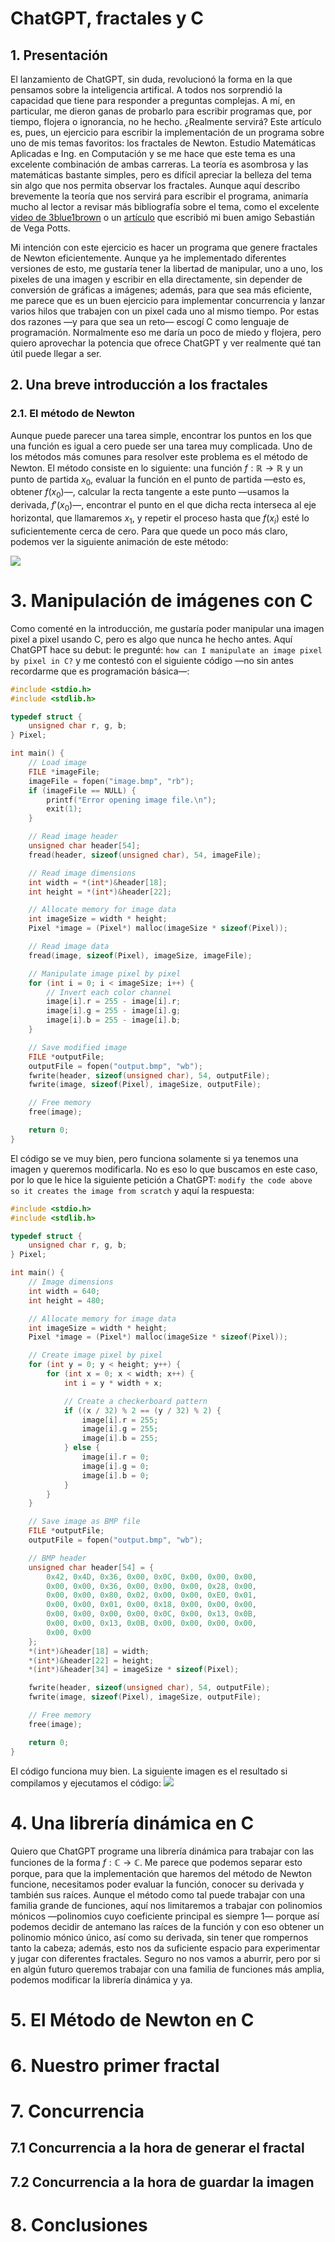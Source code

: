 # ChatGPT, fractales y C

## 1. Presentación

El lanzamiento de ChatGPT, sin duda, revolucionó la forma en la que pensamos sobre la inteligencia artifical. A todos nos sorprendió la capacidad que tiene para responder a preguntas complejas. A mí, en particular, me dieron ganas de probarlo para escribir programas que, por tiempo, flojera o ignorancia, no he hecho. ¿Realmente servirá? Este artículo es, pues, un ejercicio para escribir la implementación de un programa sobre uno de mis temas favoritos: los fractales de Newton. Estudio Matemáticas Aplicadas e Ing. en Computación y se me hace que este tema es una excelente combinación de ambas carreras. La teoría es asombrosa y las matemáticas bastante simples, pero es difícil apreciar la belleza del tema sin algo que nos permita observar los fractales. Aunque aquí describo brevemente la teoría que nos servirá para escribir el programa, animaría mucho al lector a revisar más bibliografía sobre el tema, como el excelente [video de 3blue1brown](https://youtu.be/-RdOwhmqP5s) o un [artículo]() que escribió mi buen amigo Sebastián de Vega Potts.

Mi intención con este ejercicio es hacer un programa que genere fractales de Newton eficientemente. Aunque ya he implementado diferentes versiones de esto, me gustaría tener la libertad de manipular, uno a uno, los pixeles de una imagen y escribir en ella directamente, sin depender de conversión de gráficas a imágenes; además, para que sea más eficiente, me parece que es un buen ejercicio para implementar concurrencia y lanzar varios hilos que trabajen con un pixel cada uno al mismo tiempo. Por estas dos razones —y para que sea un reto— escogí C como lenguaje de programación. Normalmente eso me daría un poco de miedo y flojera, pero quiero aprovechar la potencia que ofrece ChatGPT y ver realmente qué tan útil puede llegar a ser.

## 2. Una breve introducción a los fractales

### 2.1. El método de Newton

Aunque puede parecer una tarea simple, encontrar los puntos en los que una función es igual a cero puede ser una tarea muy complicada. Uno de los métodos más comunes para resolver este problema es el método de Newton. El método consiste en lo siguiente: una función $f:\mathbb{R} \to \mathbb{R}$ y un punto de partida $x_0$, evaluar la función en el punto de partida —esto es, obtener $f(x_0)$—, calcular la recta tangente a este punto —usamos la derivada, $f'(x_0)$—, encontrar el punto en el que dicha recta interseca al eje horizontal, que llamaremos $x_1$, y repetir el proceso hasta que $f(x_i)$ esté lo suficientemente cerca de cero. Para que quede un poco más claro, podemos ver la siguiente animación de este método:

![](/manim/media/videos/newtons-method/1080p60/NewtonsMethod.gif)

# 3. Manipulación de imágenes con C

Como comenté en la introducción, me gustaría poder manipular una imagen pixel a pixel usando C, pero es algo que nunca he hecho antes. Aquí ChatGPT hace su debut: le pregunté: `how can I manipulate an image pixel by pixel in C?` y me contestó con el siguiente código —no sin antes recordarme que es programación básica—:

```c
#include <stdio.h>
#include <stdlib.h>

typedef struct {
    unsigned char r, g, b;
} Pixel;

int main() {
    // Load image
    FILE *imageFile;
    imageFile = fopen("image.bmp", "rb");
    if (imageFile == NULL) {
        printf("Error opening image file.\n");
        exit(1);
    }

    // Read image header
    unsigned char header[54];
    fread(header, sizeof(unsigned char), 54, imageFile);

    // Read image dimensions
    int width = *(int*)&header[18];
    int height = *(int*)&header[22];

    // Allocate memory for image data
    int imageSize = width * height;
    Pixel *image = (Pixel*) malloc(imageSize * sizeof(Pixel));

    // Read image data
    fread(image, sizeof(Pixel), imageSize, imageFile);

    // Manipulate image pixel by pixel
    for (int i = 0; i < imageSize; i++) {
        // Invert each color channel
        image[i].r = 255 - image[i].r;
        image[i].g = 255 - image[i].g;
        image[i].b = 255 - image[i].b;
    }

    // Save modified image
    FILE *outputFile;
    outputFile = fopen("output.bmp", "wb");
    fwrite(header, sizeof(unsigned char), 54, outputFile);
    fwrite(image, sizeof(Pixel), imageSize, outputFile);

    // Free memory
    free(image);

    return 0;
}
```

El código se ve muy bien, pero funciona solamente si ya tenemos una imagen y queremos modificarla. No es eso lo que buscamos en este caso, por lo que le hice la siguiente petición a ChatGPT: `modify the code above so it creates the image from scratch` y aquí la respuesta:

```c
#include <stdio.h>
#include <stdlib.h>

typedef struct {
    unsigned char r, g, b;
} Pixel;

int main() {
    // Image dimensions
    int width = 640;
    int height = 480;

    // Allocate memory for image data
    int imageSize = width * height;
    Pixel *image = (Pixel*) malloc(imageSize * sizeof(Pixel));

    // Create image pixel by pixel
    for (int y = 0; y < height; y++) {
        for (int x = 0; x < width; x++) {
            int i = y * width + x;

            // Create a checkerboard pattern
            if ((x / 32) % 2 == (y / 32) % 2) {
                image[i].r = 255;
                image[i].g = 255;
                image[i].b = 255;
            } else {
                image[i].r = 0;
                image[i].g = 0;
                image[i].b = 0;
            }
        }
    }

    // Save image as BMP file
    FILE *outputFile;
    outputFile = fopen("output.bmp", "wb");

    // BMP header
    unsigned char header[54] = {
        0x42, 0x4D, 0x36, 0x00, 0x0C, 0x00, 0x00, 0x00,
        0x00, 0x00, 0x36, 0x00, 0x00, 0x00, 0x28, 0x00,
        0x00, 0x00, 0x80, 0x02, 0x00, 0x00, 0xE0, 0x01,
        0x00, 0x00, 0x01, 0x00, 0x18, 0x00, 0x00, 0x00,
        0x00, 0x00, 0x00, 0x00, 0x0C, 0x00, 0x13, 0x0B,
        0x00, 0x00, 0x13, 0x0B, 0x00, 0x00, 0x00, 0x00,
        0x00, 0x00
    };
    *(int*)&header[18] = width;
    *(int*)&header[22] = height;
    *(int*)&header[34] = imageSize * sizeof(Pixel);

    fwrite(header, sizeof(unsigned char), 54, outputFile);
    fwrite(image, sizeof(Pixel), imageSize, outputFile);

    // Free memory
    free(image);

    return 0;
}
```

El código funciona muy bien. La siguiente imagen es el resultado si compilamos y ejecutamos el código:
![](/imgs/fig1.bmp)

# 4. Una librería dinámica en C

Quiero que ChatGPT programe una librería dinámica para trabajar con las funciones de la forma $f: \mathbb{C} \to \mathbb{C}$. Me parece que podemos separar esto porque, para que la implementación que haremos del método de Newton funcione, necesitamos poder evaluar la función, conocer su derivada y también sus raíces. Aunque el método como tal puede trabajar con una familia grande de funciones, aquí nos limitaremos a trabajar con polinomios mónicos —polinomios cuyo coeficiente principal es siempre 1— porque así podemos decidir de antemano las raíces de la función y con eso obtener un polinomio mónico único, así como su derivada, sin tener que rompernos tanto la cabeza; además, esto nos da suficiente espacio para experimentar y jugar con diferentes fractales. Seguro no nos vamos a aburrir, pero por si en algún futuro queremos trabajar con una familia de funciones más amplia, podemos modificar la librería dinámica y ya.

# 5. El Método de Newton en C

# 6. Nuestro primer fractal

# 7. Concurrencia

## 7.1 Concurrencia a la hora de generar el fractal

## 7.2 Concurrencia a la hora de guardar la imagen

# 8. Conclusiones
